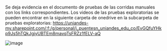 Se deja evidencia en el documento de pruebas de las corridas manuales con los links correspondientes. Los videos de las pruebas exploratorias se pueden encontrar en la siguiente carpeta de onedrive en la subcarpeta de pruebas exploratorias: https://uniandes-my.sharepoint.com/:f:/g/personal/j_puentesn_uniandes_edu_co/EvGQfuYHkp9Js5hTQkJgjyUBTEm8mavqTsFRZz1fELV-aQ

![image](https://github.com/mar-alas/equipo3/assets/17055234/84b7ff4d-2479-43e6-8d54-2289d05ecad8)

